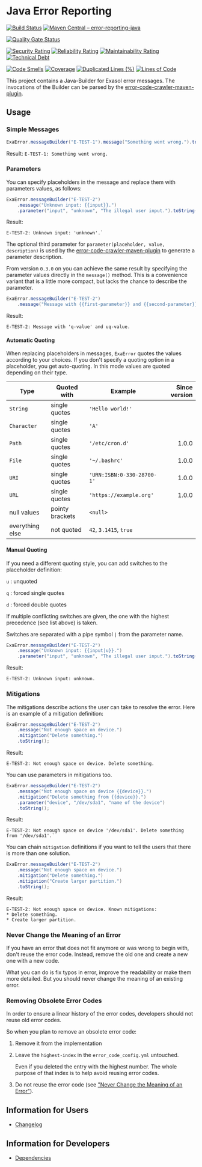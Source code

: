 # Java Error Reporting

[![Build Status](https://github.com/exasol/error-reporting-java/actions/workflows/ci-build.yml/badge.svg)](https://github.com/exasol/error-reporting-java/actions/workflows/ci-build.yml)
[![Maven Central – error-reporting-java](https://img.shields.io/maven-central/v/com.exasol/error-reporting-java)](https://search.maven.org/artifact/com.exasol/error-reporting-java)

[![Quality Gate Status](https://sonarcloud.io/api/project_badges/measure?project=com.exasol%3Aerror-reporting-java&metric=alert_status)](https://sonarcloud.io/dashboard?id=com.exasol%3Aerror-reporting-java)

[![Security Rating](https://sonarcloud.io/api/project_badges/measure?project=com.exasol%3Aerror-reporting-java&metric=security_rating)](https://sonarcloud.io/dashboard?id=com.exasol%3Aerror-reporting-java)
[![Reliability Rating](https://sonarcloud.io/api/project_badges/measure?project=com.exasol%3Aerror-reporting-java&metric=reliability_rating)](https://sonarcloud.io/dashboard?id=com.exasol%3Aerror-reporting-java)
[![Maintainability Rating](https://sonarcloud.io/api/project_badges/measure?project=com.exasol%3Aerror-reporting-java&metric=sqale_rating)](https://sonarcloud.io/dashboard?id=com.exasol%3Aerror-reporting-java)
[![Technical Debt](https://sonarcloud.io/api/project_badges/measure?project=com.exasol%3Aerror-reporting-java&metric=sqale_index)](https://sonarcloud.io/dashboard?id=com.exasol%3Aerror-reporting-java)

[![Code Smells](https://sonarcloud.io/api/project_badges/measure?project=com.exasol%3Aerror-reporting-java&metric=code_smells)](https://sonarcloud.io/dashboard?id=com.exasol%3Aerror-reporting-java)
[![Coverage](https://sonarcloud.io/api/project_badges/measure?project=com.exasol%3Aerror-reporting-java&metric=coverage)](https://sonarcloud.io/dashboard?id=com.exasol%3Aerror-reporting-java)
[![Duplicated Lines (%)](https://sonarcloud.io/api/project_badges/measure?project=com.exasol%3Aerror-reporting-java&metric=duplicated_lines_density)](https://sonarcloud.io/dashboard?id=com.exasol%3Aerror-reporting-java)
[![Lines of Code](https://sonarcloud.io/api/project_badges/measure?project=com.exasol%3Aerror-reporting-java&metric=ncloc)](https://sonarcloud.io/dashboard?id=com.exasol%3Aerror-reporting-java)

This project contains a Java-Builder for Exasol error messages.
The invocations of the Builder can be parsed by the [error-code-crawler-maven-plugin](https://github.com/exasol/error-code-crawler-maven-plugin).

## Usage

### Simple Messages

```java
ExaError.messageBuilder("E-TEST-1").message("Something went wrong.").toString();
```

Result: `E-TEST-1: Something went wrong.`

### Parameters

You can specify placeholders in the message and replace them with parameters values, as follows:

```java
ExaError.messageBuilder("E-TEST-2")
    .message("Unknown input: {{input}}.")
    .parameter("input", "unknown", "The illegal user input.").toString();
```

Result:

    E-TEST-2: Unknown input: 'unknown'.`

The optional third parameter for `parameter(placeholder, value, description)` is used by the [error-code-crawler-maven-plugin](https://github.com/exasol/error-code-crawler-maven-plugin) to generate a parameter description.

From version `0.3.0` on you can achieve the same result by specifying the parameter values directly in the `message()` method. This is a convenience variant that is a little more compact, but lacks the chance to describe the parameter.

```java
ExaError.messageBuilder("E-TEST-2")
    .message("Message with {{first-parameter}} and {{second-parameter}}.", "first value", "second value").toString();
```

Result:

    E-TEST-2: Message with 'q-value' and uq-value.

#### Automatic Quoting

When replacing placeholders in messages, `ExaError` quotes the values according to your choices. If you don't specify a quoting option in a placeholder, you get auto-quoting. In this mode values are quoted depending on their type.

| Type            | Quoted with     | Example                    | Since version |
|-----------------|-----------------|----------------------------|--------------:|
| `String`        | single quotes   | `'Hello world!'`           |               |
| `Character`     | single quotes   | `'A'`                      |               |
| `Path`          | single quotes   | `'/etc/cron.d'`            |         1.0.0 |
| `File`          | single quotes   | `'~/.bashrc'`              |         1.0.0 |
| `URI`           | single quotes   | `'URN:ISBN:0-330-28700-1'` |         1.0.0 |
| `URL`           | single quotes   | `'https://example.org'`    |         1.0.0 |
| null values     | pointy brackets | `<null>`                   |               |
| everything else | not quoted      | `42`, `3.1415`, `true`     |               |

#### Manual Quoting

If you need a different quoting style, you can add switches to the placeholder definition:

`u`
: unquoted

`q`
: forced single quotes

`d`
: forced double quotes

If multiple conflicting switches are given, the one with the highest precedence (see list above) is taken.

Switches are separated with a pipe symbol `|` from the parameter name.

```java
ExaError.messageBuilder("E-TEST-2")
    .message("Unknown input: {{input|u}}.")
    .parameter("input", "unknown", "The illegal user input.").toString();
```

Result:

    E-TEST-2: Unknown input: unknown.

### Mitigations

The mitigations describe actions the user can take to resolve the error. Here is an example of a mitigation definition:

```java
ExaError.messageBuilder("E-TEST-2")
    .message("Not enough space on device.")
    .mitigation("Delete something.")
    .toString();
```

Result:

    E-TEST-2: Not enough space on device. Delete something.

You can use parameters in mitigations too.

```java
ExaError.messageBuilder("E-TEST-2")
    .message("Not enough space on device {{device}}.")
    .mitigation("Delete something from {{device}}.")
    .parameter("device", "/dev/sda1", "name of the device")
    .toString();
```

Result: 

    E-TEST-2: Not enough space on device '/dev/sda1'. Delete something from '/dev/sda1'.`

You can chain `mitigation` definitions if you want to tell the users that there is more than one solution.

```java
ExaError.messageBuilder("E-TEST-2")
    .message("Not enough space on device.")
    .mitigation("Delete something.")
    .mitigation("Create larger partition.")
    .toString();
```

Result:

    E-TEST-2: Not enough space on device. Known mitigations:
    * Delete something.
    * Create larger partition.

### Never Change the Meaning of an Error

If you have an error that does not fit anymore or was wrong to begin with, don't reuse the error code. Instead,
remove the old one and create a new one with a new code.

What you can do is fix typos in error, improve the readability or make them more detailed. But you should never change
the meaning of an existing error.

### Removing Obsolete Error Codes

In order to ensure a linear history of the error codes, developers should not reuse old error codes.

So when you plan to remove an obsolete error code:

1. Remove it from the implementation
2. Leave the `highest-index` in the `error_code_config.yml` untouched.

   Even if you deleted the entry with the highest number. The whole purpose of that index is to help avoid reusing error codes.

3. Do not reuse the error code (see ["Never Change the Meaning of an Error"](#never-change-the-meaning-of-an-error)).

## Information for Users

- [Changelog](doc/changes/changelog.md)

## Information for Developers

- [Dependencies](dependencies.md)